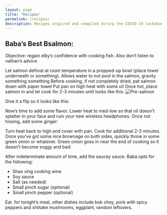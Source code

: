 ```yaml
---
layout: page
title: "Recipes"
permalink: /recipes/
description: Recipes inspired and compiled during the COVID-19 lockdown
---
```


## Baba’s Best Bsalmon:
Objective: regain elby’s confidence with cooking fish. Also don’t listen to nathan’s advice

Let salmon defrost at room temperature in a propped-up bowl (place towel underneath or something). Allows water to not pool in the salmon, gravity something something
Before cooking, if not completely dried, pat salmon down with paper towel
Put pan on high heat with some oil
Once hot, place salmon in and let cook for 2-3 minutes until looks like this:
![Pre-salmon](https://github.com/nathan-gong/nathan-gong.github.io/raw/master/images/IMG_0148.jpg)

Give it a flip so it looks like this:

Now’s time to add some flavor. Lower heat to med-low so that oil doesn’t splatter in your face and ruin your new wireless headphones. Once not hissing, add some ginger:

Turn heat back to high and cover with pan. Cook for additional 2-3 minutes. 
Once you’ve got some nice brownage on both sides, quickly throw in some green onion or whatever. Green onion goes in near the end of cooking so it doesn’t become soggy and bad:

After indeterminate amount of time, add the saucey sauce. Baba opts for the following:
- Shao xing cooking wine
- Soy sauce
- Salt (as needed)
- Small pinch sugar (optional)
- Small pinch pepper (optional)

Eat. for tonight’s meal, other dishes include bok choy, pork with spicy peppers and shiitake mushrooms, eggplant, random leftovers. 


